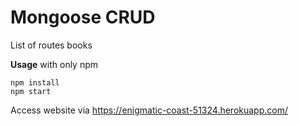 # Mongoose CRUD

List of routes books


**Usage**
with only npm
```
npm install
npm start
```

Access website via https://enigmatic-coast-51324.herokuapp.com/